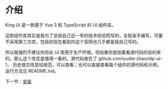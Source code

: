 # 介绍

King UI 是一款基于 Vue 3 和 TypeScript 的 UI 组件库。

这款组件库其实是我为了总结自己近一年的技术经验而写的，全程亲手编写，尽量不采用第三方库，包括你现在看到的这个官网也几乎都是我自己写的。

所以我强烈不建议你将此 UI 库用于生产环境。但如果你是抱着看源代码的目的来的，那么这个库还是值得一看的。源代码放在了 github.com/yudie-zhao/dip-ui-1，
历史提交信息较规范，可以查看；也可以直接查看每个组件的源代码和示例，运行方法见 README.md。

下一节：[安装](#/doc/install)